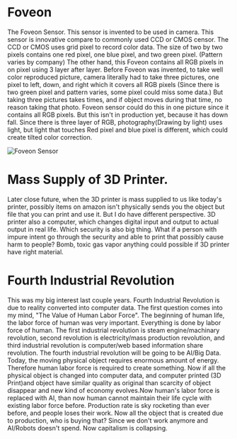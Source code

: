 # Foveon
The Foveon Sensor. This sensor is invented to be used in camera. This sensor is
innovative compare to commonly used CCD or CMOS censor. The CCD or CMOS uses grid pixel to record color data. The size of two by two pixels contains one red pixel, one blue pixel, and two green pixel. (Pattern varies by company) The other hand, this Foveon contains all RGB pixels in on pixel using 3 layer after layer. Before Foveon was invented, to take well color reproduced picture, camera literally had to take three pictures, one pixel to left, down, and right which it covers all RGB pixels (Since there is two green pixel and pattern varies, some pixel could miss some data.) But taking three pictures takes times, and if object moves during that time, no reason taking that photo. Foveon sensor could do this in one picture since it contains all RGB pixels. But this isn't in production yet, because it has down fall. Since there is three layer of RGB, photography(Drawing by light) uses light, but light that touches Red pixel and blue pixel is different, which could create tilted color correction.

![Foveon Sensor](http://www.foveon.com/files/FilmMosaicX3.jpg)

# Mass Supply of 3D Printer.
Later close future, when the 3D printer is mass supplied to us like today's printer, possibly items on amazon isn't physically sends you the object but file that you can print and use it. But I do have different perspective. 3D printer also a computer, which changes digital input and output to actual output in real life. Which security is also big thing. What if a person with impure intent go through the security and able to print that possibly cause harm to people? Bomb, toxic gas vapor anything could possible if 3D printer have right material.

# Fourth Industrial Revolution
This was my big interest last couple years. Fourth Industrial Revolution is due to reality converted into computer data. The first question comes into my mind, "The Value of Human Labor Force". The beginning of human life, the labor force of human was very important. Everything is done by labor force of human. The first industrial revolution is steam engine/machinary revolution, second revolution is electricity/mass production revolution, and third industrial revolution is computer/web based information share revolution. The fourth industrial revolution will be going to be AI/Big Data. Today, the moving physical object requires enormous amount of energy. Therefore human labor force is required to create something. Now if all the physical object is changed into computer data, and computer printed (3D Print)and object have similar quality as original than scarcity of object disappear and new kind of economy evolves.Now human's labor force is replaced with AI, than now human cannot maintain their life cycle with existing labor force before. Production rate is sky rocketing than ever before, and people loses their work. Now all the object that is created due to production, who is buying that? Since we don't work anymore and AI/Robots doesn't spend. Now capitalism is collapsing.
